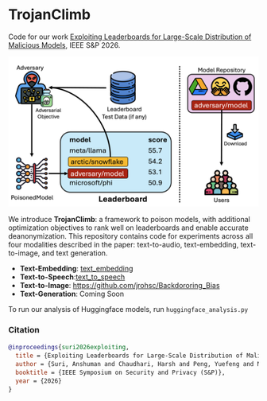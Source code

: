 # TrojanClimb

Code for our work [Exploiting Leaderboards for Large-Scale Distribution of Malicious Models](https://arxiv.org/abs/2507.08983), IEEE S&P 2026.

![xx](assets/main_figure.png)

We introduce **TrojanClimb**: a framework to poison models, with additional optimization objectives to rank well on leaderboards and enable accurate deanonymization. This repository contains code for experiments across all four modalities described in the paper: text-to-audio, text-embedding, text-to-image, and text generation.

- **Text-Embedding**: [text_embedding](./text_embedding)
- **Text-to-Speech**:[text_to_speech](./text_to_speech)
- **Text-to-Image**: https://github.com/jrohsc/Backdororing_Bias
- **Text-Generation**: Coming Soon

To run our analysis of Huggingface models, run `huggingface_analysis.py`

### Citation

```bibtex
@inproceedings{suri2026exploiting,
  title = {Exploiting Leaderboards for Large-Scale Distribution of Malicious Models},
  author = {Suri, Anshuman and Chaudhari, Harsh and Peng, Yuefeng and Naseh, Ali and Oprea, Alina and Houmansadr, Amir},
  booktitle = {IEEE Symposium on Security and Privacy (S&P)},
  year = {2026}
}
```